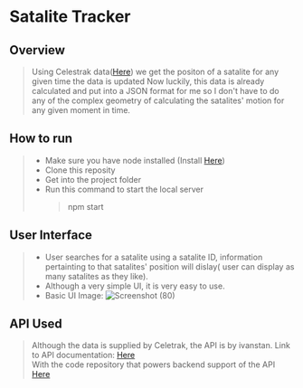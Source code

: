# Satalite Tracker
## Overview
  > Using Celestrak data(<a href="https://celestrak.org/">Here</a>) we get the positon of a satalite for any given time the data is updated
   Now luckily, this data is already calculated and put into a JSON format for me so I don't have to do any of the complex geometry of calculating the satalites' motion    for any given moment in time.
## How to run 
  >* Make sure you have node installed (Install <a href="https://nodejs.org/en/download/">Here</a>)
  >* Clone this reposity
  >* Get into the project folder
  >* Run this command to start the local server
  >   >npm start
  
## User Interface
  >* User searches for a satalite using a satalite ID, information pertainting to that satalites' position will dislay( user can display as many satalites as they like).
  >* Although a very simple UI, it is very easy to use.
  >* Basic UI Image:
  > ![Screenshot (80)](https://user-images.githubusercontent.com/66763821/180581915-eab3bea4-4303-4a07-a81b-753c304850b7.png)

## API Used
  > Although the data is supplied by Celetrak, the API is by ivanstan. Link to API documentation: <a href="https://github.com/ivanstan/tle-api" >Here</a><br>
  > With the code repository that powers backend support of the API <a href="https://api.nasa.gov/">Here</a>

